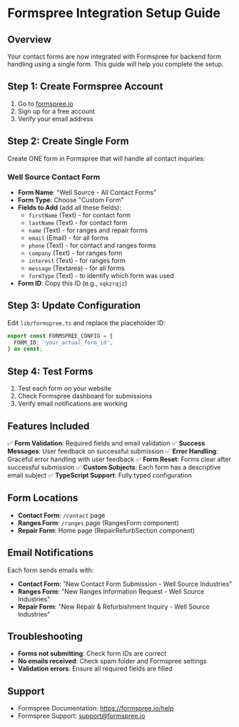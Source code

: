 # Formspree Integration Setup Guide

## Overview
Your contact forms are now integrated with Formspree for backend form handling using a single form. This guide will help you complete the setup.

## Step 1: Create Formspree Account
1. Go to [formspree.io](https://formspree.io)
2. Sign up for a free account
3. Verify your email address

## Step 2: Create Single Form
Create ONE form in Formspree that will handle all contact inquiries:

### Well Source Contact Form
- **Form Name**: "Well Source - All Contact Forms"
- **Form Type**: Choose "Custom Form"
- **Fields to Add** (add all these fields):
  - `firstName` (Text) - for contact form
  - `lastName` (Text) - for contact form
  - `name` (Text) - for ranges and repair forms
  - `email` (Email) - for all forms
  - `phone` (Text) - for contact and ranges forms
  - `company` (Text) - for ranges form
  - `interest` (Text) - for ranges form
  - `message` (Textarea) - for all forms
  - `formType` (Text) - to identify which form was used
- **Form ID**: Copy this ID (e.g., `xqkzrqjz`)

## Step 3: Update Configuration
Edit `lib/formspree.ts` and replace the placeholder ID:

```typescript
export const FORMSPREE_CONFIG = {
  FORM_ID: 'your_actual_form_id',
} as const;
```

## Step 4: Test Forms
1. Test each form on your website
2. Check Formspree dashboard for submissions
3. Verify email notifications are working

## Features Included
✅ **Form Validation**: Required fields and email validation
✅ **Success Messages**: User feedback on successful submission
✅ **Error Handling**: Graceful error handling with user feedback
✅ **Form Reset**: Forms clear after successful submission
✅ **Custom Subjects**: Each form has a descriptive email subject
✅ **TypeScript Support**: Fully typed configuration

## Form Locations
- **Contact Form**: `/contact` page
- **Ranges Form**: `/ranges` page (RangesForm component)
- **Repair Form**: Home page (RepairRefurbSection component)

## Email Notifications
Each form sends emails with:
- **Contact Form**: "New Contact Form Submission - Well Source Industries"
- **Ranges Form**: "New Ranges Information Request - Well Source Industries"  
- **Repair Form**: "New Repair & Refurbishment Inquiry - Well Source Industries"

## Troubleshooting
- **Forms not submitting**: Check form IDs are correct
- **No emails received**: Check spam folder and Formspree settings
- **Validation errors**: Ensure all required fields are filled

## Support
- Formspree Documentation: https://formspree.io/help
- Formspree Support: support@formspree.io

